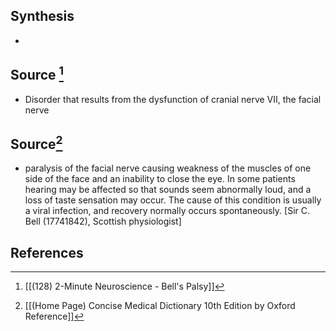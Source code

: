 ## Synthesis
- 
## Source [^1]
- Disorder that results from the dysfunction of cranial nerve VII, the facial nerve
## Source[^2]
- paralysis of the facial nerve causing weakness of the muscles of one side of the face and an inability to close the eye. In some patients hearing may be affected so that sounds seem abnormally loud, and a loss of taste sensation may occur. The cause of this condition is usually a viral infection, and recovery normally occurs spontaneously. \[Sir C. Bell (17741842), Scottish physiologist]
## References

[^1]: [[(128) 2-Minute Neuroscience - Bell's Palsy]]
[^2]: [[(Home Page) Concise Medical Dictionary 10th Edition by Oxford Reference]]